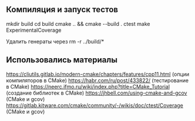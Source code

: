 ## Компиляция и запуск тестов

mkdir build
cd build
cmake .. && cmake --build .
ctest
make ExperimentalCoverage

Удалить генераты через rm -r ../build/*

## Использовались материалы

https://cliutils.gitlab.io/modern-cmake/chapters/features/cpp11.html (опции компиляторов в CMake)
https://habr.com/ru/post/433822/ (тестирование в CMake)
https://neerc.ifmo.ru/wiki/index.php?title=CMake_Tutorial (создание библиотек в CMake)
https://jhbell.com/using-cmake-and-gcov (CMake и gcov)
https://gitlab.kitware.com/cmake/community/-/wikis/doc/ctest/Coverage (CMake и gcov)